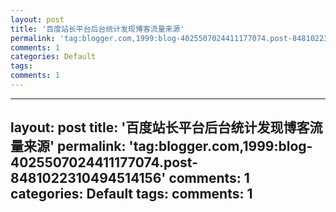 ```yaml
---
layout: post
title: '百度站长平台后台统计发现博客流量来源'
permalink: 'tag:blogger.com,1999:blog-4025507024411177074.post-8481022310494514156'
comments: 1
categories: Default
tags: 
comments: 1
---
```

---
layout: post
title: '百度站长平台后台统计发现博客流量来源'
permalink: 'tag:blogger.com,1999:blog-4025507024411177074.post-8481022310494514156'
comments: 1
categories: Default
tags: 
comments: 1
---
